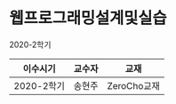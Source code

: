# 웹프로그래밍설계및실습

2020-2학기

| 이수시기 | 교수자 | 교재 |
| :---: | :---: | :-: |
| 2020-2학기 | 송현주 | ZeroCho교재 |

